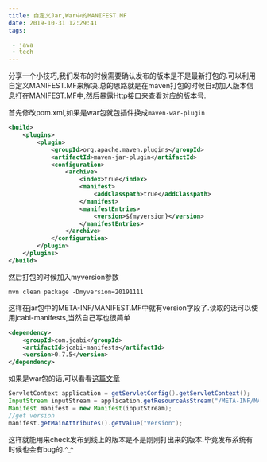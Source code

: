 ```yaml
---
title: 自定义Jar,War中的MANIFEST.MF
date: 2019-10-31 12:29:41
tags:

 - java
 - tech
---
```


分享一个小技巧,我们发布的时候需要确认发布的版本是不是最新打包的.可以利用自定义MANIFEST.MF来解决.总的思路就是在maven打包的时候自动加入版本信息打在MANIFEST.MF中,然后暴露Http接口来查看对应的版本号.

首先修改pom.xml,如果是war包就包插件换成`maven-war-plugin`

```xml
<build>
    <plugins>
        <plugin>
            <groupId>org.apache.maven.plugins</groupId>
            <artifactId>maven-jar-plugin</artifactId>
            <configuration>
                <archive>
                    <index>true</index>
                    <manifest>
                        <addClasspath>true</addClasspath>
                    </manifest>
                    <manifestEntries>
                        <version>${myversion}</version>
                    </manifestEntries>
                </archive>
            </configuration>
        </plugin>
    </plugins>
</build>
```

然后打包的时候加入myversion参数

```
mvn clean package -Dmyversion=20191111
```
这样在jar包中的META-INF/MANIFEST.MF中就有version字段了.读取的话可以使用jcabi-manifests,当然自己写也很简单

```xml
<dependency>
    <groupId>com.jcabi</groupId>
    <artifactId>jcabi-manifests</artifactId>
    <version>0.7.5</version>
</dependency>
```

如果是war包的话,可以看看[这篇文章](https://dzone.com/articles/get-handle-manifestmf-webapp)

```java
ServletContext application = getServletConfig().getServletContext();
InputStream inputStream = application.getResourceAsStream("/META-INF/MANIFEST.MF");
Manifest manifest = new Manifest(inputStream);
//get version
manifest.getMainAttributes().getValue("Version");
```
这样就能用来check发布到线上的版本是不是刚刚打出来的版本.毕竟发布系统有时候也会有bug的.^_^

